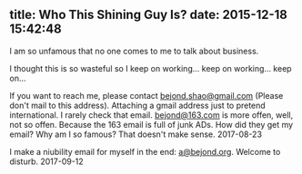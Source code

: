 title: Who This Shining Guy Is?
date: 2015-12-18 15:42:48
---
I
am so unfamous that no one comes to me to talk about business.

I
thought this is so wasteful so I
keep on working...
keep on working...
keep on...

If you want to reach me, please contact <bejond.shao@gmail.com> (Please don't mail to this address). Attaching a gmail address just to pretend international. I rarely check that email. <bejond@163.com> is more offen, well, not so offen. Because the 163 email is full of junk ADs. How did they get my email? Why am I so famous? That doesn't make sense. 2017-08-23

I
make a niubility email for myself in the end: <a@bejond.org>. Welcome to disturb. 2017-09-12